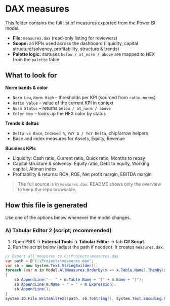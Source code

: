 # DAX measures

This folder contains the full list of measures exported from the Power BI model.

- **File:** `measures.dax` (read-only listing for reviewers)
- **Scope:** all KPIs used across the dashboard (liquidity, capital structure/solvency, profitability, structure & trends)
- **Palette logic:** statuses `below / at_norm / above` are mapped to HEX from the `palette` table

## What to look for

**Norm bands & color**
- `Norm Low`, `Norm High` – thresholds per KPI (sourced from `ratio_norms`)
- `Ratio Value` – value of the current KPI in context
- `Norm Status` – returns `below / at_norm / above`
- `Color Hex` – looks up the HEX color by status

**Trends & deltas**
- `Delta vs Base`, `Indexed %`, `YoY Δ / YoY Delta`, chip/arrow helpers
- Base and index measures for Assets, Equity, Revenue

**Business KPIs**
- Liquidity: Cash ratio, Current ratio, Quick ratio, Months to repay
- Capital structure & solvency: Equity ratio, Debt to equity, Working capital, Altman index
- Profitability & returns: ROA, ROE, Net profit margin, EBITDA margin

> The full source is in `measures.dax`. README shows only the overview to keep the repo browsable.

## How this file is generated

Use one of the options below whenever the model changes.

### A) Tabular Editor 2 (script; recommended)
1. Open PBIX → **External Tools → Tabular Editor** → tab **C# Script**.  
2. Run the script below (adjust the path if needed). It creates `measures.dax`.

```csharp
// Export all measures to C:\Projects\measures.dax
var path = @"C:\Projects\measures.dax";
var sb = new System.Text.StringBuilder();
foreach (var m in Model.AllMeasures.OrderBy(x => x.Table.Name).ThenBy(x => x.Name))
{
    sb.AppendLine("-- " + m.Table.Name + "[" + m.Name + "]");
    sb.AppendLine(m.Name + " = " + m.Expression);
    sb.AppendLine();
}
System.IO.File.WriteAllText(path, sb.ToString(), System.Text.Encoding.UTF8);

